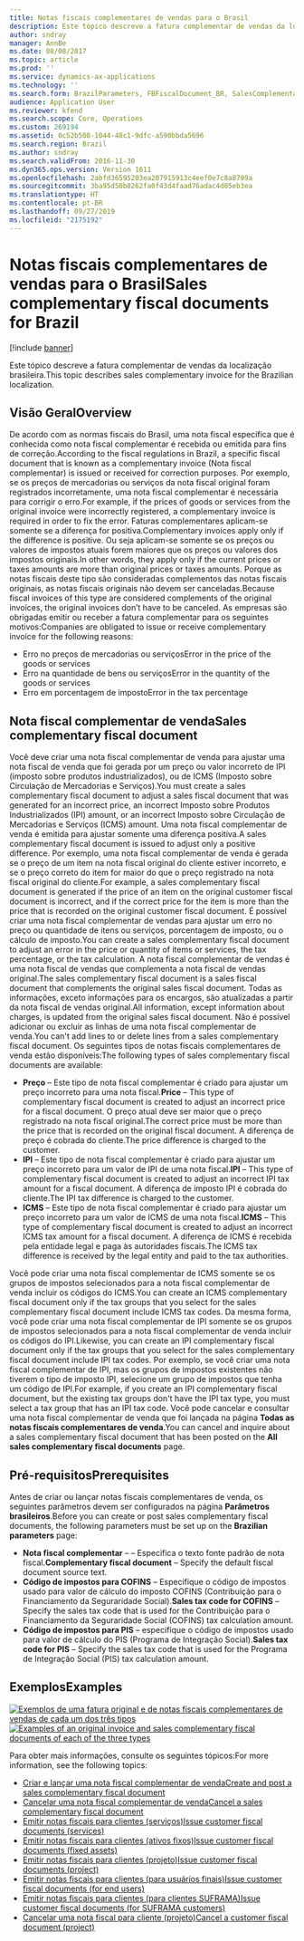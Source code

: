 ```yaml
---
title: Notas fiscais complementares de vendas para o Brasil
description: Este tópico descreve a fatura complementar de vendas da localização brasileira.
author: sndray
manager: AnnBe
ms.date: 08/08/2017
ms.topic: article
ms.prod: ''
ms.service: dynamics-ax-applications
ms.technology: ''
ms.search.form: BrazilParameters, FBFiscalDocument_BR, SalesComplementaryInvoice, SalesComplementaryInvoiceCancel_BR, SalesComplementaryInvoiceListPage
audience: Application User
ms.reviewer: kfend
ms.search.scope: Core, Operations
ms.custom: 269194
ms.assetid: 0c52b508-1044-48c1-9dfc-a590bbda5696
ms.search.region: Brazil
ms.author: sndray
ms.search.validFrom: 2016-11-30
ms.dyn365.ops.version: Version 1611
ms.openlocfilehash: 2abfd36595203ea207915913c4eef0e7c8a8799a
ms.sourcegitcommit: 3ba95d50b8262fa0f43d4faad76adac4d05eb3ea
ms.translationtype: HT
ms.contentlocale: pt-BR
ms.lasthandoff: 09/27/2019
ms.locfileid: "2175192"
---
```

# <a name="sales-complementary-fiscal-documents-for-brazil"></a><span data-ttu-id="8b5e8-103">Notas fiscais complementares de vendas para o Brasil</span><span class="sxs-lookup"><span data-stu-id="8b5e8-103">Sales complementary fiscal documents for Brazil</span></span>

[!include [banner](../includes/banner.md)]

<span data-ttu-id="8b5e8-104">Este tópico descreve a fatura complementar de vendas da localização brasileira.</span><span class="sxs-lookup"><span data-stu-id="8b5e8-104">This topic describes sales complementary invoice for the Brazilian localization.</span></span>

<a name="overview"></a><span data-ttu-id="8b5e8-105">Visão Geral</span><span class="sxs-lookup"><span data-stu-id="8b5e8-105">Overview</span></span>
--------

<span data-ttu-id="8b5e8-106">De acordo com as normas fiscais do Brasil, uma nota fiscal específica que é conhecida como nota fiscal complementar é recebida ou emitida para fins de correção.</span><span class="sxs-lookup"><span data-stu-id="8b5e8-106">According to the fiscal regulations in Brazil, a specific fiscal document that is known as a complementary invoice (Nota fiscal complementar) is issued or received for correction purposes.</span></span> <span data-ttu-id="8b5e8-107">Por exemplo, se os preços de mercadorias ou serviços da nota fiscal original foram registrados incorretamente, uma nota fiscal complementar é necessária para corrigir o erro.</span><span class="sxs-lookup"><span data-stu-id="8b5e8-107">For example, if the prices of goods or services from the original invoice were incorrectly registered, a complementary invoice is required in order to fix the error.</span></span> <span data-ttu-id="8b5e8-108">Faturas complementares aplicam-se somente se a diferença for positiva.</span><span class="sxs-lookup"><span data-stu-id="8b5e8-108">Complementary invoices apply only if the difference is positive.</span></span> <span data-ttu-id="8b5e8-109">Ou seja aplicam-se somente se os preços ou valores de impostos atuais forem maiores que os preços ou valores dos impostos originais.</span><span class="sxs-lookup"><span data-stu-id="8b5e8-109">In other words, they apply only if the current prices or taxes amounts are more than original prices or taxes amounts.</span></span> <span data-ttu-id="8b5e8-110">Porque as notas fiscais deste tipo são consideradas complementos das notas fiscais originais, as notas fiscais originais não devem ser canceladas.</span><span class="sxs-lookup"><span data-stu-id="8b5e8-110">Because fiscal invoices of this type are considered complements of the original invoices, the original invoices don’t have to be canceled.</span></span> <span data-ttu-id="8b5e8-111">As empresas são obrigadas emitir ou receber a fatura complementar para os seguintes motivos:</span><span class="sxs-lookup"><span data-stu-id="8b5e8-111">Companies are obligated to issue or receive complementary invoice for the following reasons:</span></span>

-   <span data-ttu-id="8b5e8-112">Erro no preços de mercadorias ou serviços</span><span class="sxs-lookup"><span data-stu-id="8b5e8-112">Error in the price of the goods or services</span></span>
-   <span data-ttu-id="8b5e8-113">Erro na quantidade de bens ou serviços</span><span class="sxs-lookup"><span data-stu-id="8b5e8-113">Error in the quantity of the goods or services</span></span>
-   <span data-ttu-id="8b5e8-114">Erro em porcentagem de imposto</span><span class="sxs-lookup"><span data-stu-id="8b5e8-114">Error in the tax percentage</span></span>

## <a name="sales-complementary-fiscal-document"></a><span data-ttu-id="8b5e8-115">Nota fiscal complementar de venda</span><span class="sxs-lookup"><span data-stu-id="8b5e8-115">Sales complementary fiscal document</span></span>
<span data-ttu-id="8b5e8-116">Você deve criar uma nota fiscal complementar de venda para ajustar uma nota fiscal de venda que foi gerada por um preço ou valor incorreto de IPI (imposto sobre produtos industrializados), ou de ICMS (Imposto sobre Circulação de Mercadorias e Serviços).</span><span class="sxs-lookup"><span data-stu-id="8b5e8-116">You must create a sales complementary fiscal document to adjust a sales fiscal document that was generated for an incorrect price, an incorrect Imposto sobre Produtos Industrializados (IPI) amount, or an incorrect Imposto sobre Circulação de Mercadorias e Serviços (ICMS) amount.</span></span> <span data-ttu-id="8b5e8-117">Uma nota fiscal complementar de venda é emitida para ajustar somente uma diferença positiva.</span><span class="sxs-lookup"><span data-stu-id="8b5e8-117">A sales complementary fiscal document is issued to adjust only a positive difference.</span></span> <span data-ttu-id="8b5e8-118">Por exemplo, uma nota fiscal complementar de venda é gerada se o preço de um item na nota fiscal original do cliente estiver incorreto, e se o preço correto do item for maior do que o preço registrado na nota fiscal original do cliente.</span><span class="sxs-lookup"><span data-stu-id="8b5e8-118">For example, a sales complementary fiscal document is generated if the price of an item on the original customer fiscal document is incorrect, and if the correct price for the item is more than the price that is recorded on the original customer fiscal document.</span></span> <span data-ttu-id="8b5e8-119">É possível criar uma nota fiscal complementar de vendas para ajustar um erro no preço ou quantidade de itens ou serviços, porcentagem de imposto, ou o cálculo de imposto.</span><span class="sxs-lookup"><span data-stu-id="8b5e8-119">You can create a sales complementary fiscal document to adjust an error in the price or quantity of items or services, the tax percentage, or the tax calculation.</span></span> <span data-ttu-id="8b5e8-120">A nota fiscal complementar de vendas é uma nota fiscal de vendas que complementa a nota fiscal de vendas original.</span><span class="sxs-lookup"><span data-stu-id="8b5e8-120">The sales complementary fiscal document is a sales fiscal document that complements the original sales fiscal document.</span></span> <span data-ttu-id="8b5e8-121">Todas as informações, exceto informações para os encargos, são atualizadas a partir da nota fiscal de vendas original.</span><span class="sxs-lookup"><span data-stu-id="8b5e8-121">All information, except information about charges, is updated from the original sales fiscal document.</span></span> <span data-ttu-id="8b5e8-122">Não é possível adicionar ou excluir as linhas de uma nota fiscal complementar de venda.</span><span class="sxs-lookup"><span data-stu-id="8b5e8-122">You can't add lines to or delete lines from a sales complementary fiscal document.</span></span> <span data-ttu-id="8b5e8-123">Os seguintes tipos de notas fiscais complementares de venda estão disponíveis:</span><span class="sxs-lookup"><span data-stu-id="8b5e8-123">The following types of sales complementary fiscal documents are available:</span></span>

-   <span data-ttu-id="8b5e8-124">**Preço** – Este tipo de nota fiscal complementar é criado para ajustar um preço incorreto para uma nota fiscal.</span><span class="sxs-lookup"><span data-stu-id="8b5e8-124">**Price** – This type of complementary fiscal document is created to adjust an incorrect price for a fiscal document.</span></span> <span data-ttu-id="8b5e8-125">O preço atual deve ser maior que o preço registrado na nota fiscal original.</span><span class="sxs-lookup"><span data-stu-id="8b5e8-125">The correct price must be more than the price that is recorded on the original fiscal document.</span></span> <span data-ttu-id="8b5e8-126">A diferença de preço é cobrada do cliente.</span><span class="sxs-lookup"><span data-stu-id="8b5e8-126">The price difference is charged to the customer.</span></span>
-   <span data-ttu-id="8b5e8-127">**IPI** – Este tipo de nota fiscal complementar é criado para ajustar um preço incorreto para um valor de IPI de uma nota fiscal.</span><span class="sxs-lookup"><span data-stu-id="8b5e8-127">**IPI** – This type of complementary fiscal document is created to adjust an incorrect IPI tax amount for a fiscal document.</span></span> <span data-ttu-id="8b5e8-128">A diferença de imposto IPI é cobrada do cliente.</span><span class="sxs-lookup"><span data-stu-id="8b5e8-128">The IPI tax difference is charged to the customer.</span></span>
-   <span data-ttu-id="8b5e8-129">**ICMS** – Este tipo de nota fiscal complementar é criado para ajustar um preço incorreto para um valor de ICMS de uma nota fiscal.</span><span class="sxs-lookup"><span data-stu-id="8b5e8-129">**ICMS** – This type of complementary fiscal document is created to adjust an incorrect ICMS tax amount for a fiscal document.</span></span> <span data-ttu-id="8b5e8-130">A diferença de ICMS é recebida pela entidade legal e paga às autoridades fiscais.</span><span class="sxs-lookup"><span data-stu-id="8b5e8-130">The ICMS tax difference is received by the legal entity and paid to the tax authorities.</span></span>

<span data-ttu-id="8b5e8-131">Você pode criar uma nota fiscal complementar de ICMS somente se os grupos de impostos selecionados para a nota fiscal complementar de venda incluir os códigos do ICMS.</span><span class="sxs-lookup"><span data-stu-id="8b5e8-131">You can create an ICMS complementary fiscal document only if the tax groups that you select for the sales complementary fiscal document include ICMS tax codes.</span></span> <span data-ttu-id="8b5e8-132">Da mesma forma, você pode criar uma nota fiscal complementar de IPI somente se os grupos de impostos selecionados para a nota fiscal complementar de venda incluir os códigos do IPI.</span><span class="sxs-lookup"><span data-stu-id="8b5e8-132">Likewise, you can create an IPI complementary fiscal document only if the tax groups that you select for the sales complementary fiscal document include IPI tax codes.</span></span> <span data-ttu-id="8b5e8-133">Por exemplo, se você criar uma nota fiscal complementar de IPI, mas os grupos de impostos existentes não tiverem o tipo de imposto IPI, selecione um grupo de impostos que tenha um código de IPI.</span><span class="sxs-lookup"><span data-stu-id="8b5e8-133">For example, if you create an IPI complementary fiscal document, but the existing tax groups don't have the IPI tax type, you must select a tax group that has an IPI tax code.</span></span> <span data-ttu-id="8b5e8-134">Você pode cancelar e consultar uma nota fiscal complementar de venda que foi lançada na página **Todas as notas fiscais complementares de venda**.</span><span class="sxs-lookup"><span data-stu-id="8b5e8-134">You can cancel and inquire about a sales complementary fiscal document that has been posted on the **All sales complementary fiscal documents** page.</span></span>

## <a name="prerequisites"></a><span data-ttu-id="8b5e8-135">Pré-requisitos</span><span class="sxs-lookup"><span data-stu-id="8b5e8-135">Prerequisites</span></span>
<span data-ttu-id="8b5e8-136">Antes de criar ou lançar notas fiscais complementares de venda, os seguintes parâmetros devem ser configurados na página **Parâmetros brasileiros**.</span><span class="sxs-lookup"><span data-stu-id="8b5e8-136">Before you can create or post sales complementary fiscal documents, the following parameters must be set up on the **Brazilian parameters** page:</span></span>

-   <span data-ttu-id="8b5e8-137">**Nota fiscal complementar** – – Especifica o texto fonte padrão de nota fiscal.</span><span class="sxs-lookup"><span data-stu-id="8b5e8-137">**Complementary fiscal document** – Specify the default fiscal document source text.</span></span>
-   <span data-ttu-id="8b5e8-138">**Código de impostos para COFINS** – Especifique o código de impostos usado para valor de cálculo do imposto COFINS (Contribuição para o Financiamento da Seguraridade Social).</span><span class="sxs-lookup"><span data-stu-id="8b5e8-138">**Sales tax code for COFINS** – Specify the sales tax code that is used for the Contribuição para o Financiamento da Seguraridade Social (COFINS) tax calculation amount.</span></span>
-   <span data-ttu-id="8b5e8-139">**Código de impostos para PIS** – especifique o código de impostos usado para valor de cálculo do PIS (Programa de Integração Social).</span><span class="sxs-lookup"><span data-stu-id="8b5e8-139">**Sales tax code for PIS** – Specify the sales tax code that is used for the Programa de Integração Social (PIS) tax calculation amount.</span></span>

## <a name="examples"></a><span data-ttu-id="8b5e8-140">Exemplos</span><span class="sxs-lookup"><span data-stu-id="8b5e8-140">Examples</span></span>
<span data-ttu-id="8b5e8-141">[![Exemplos de uma fatura original e de notas fiscais complementares de vendas de cada um dos três tipos](./media/salescomplementary-1024x409.png)](./media/salescomplementary.png)</span><span class="sxs-lookup"><span data-stu-id="8b5e8-141">[![Examples of an original invoice and sales complementary fiscal documents of each of the three types](./media/salescomplementary-1024x409.png)](./media/salescomplementary.png)</span></span>

<span data-ttu-id="8b5e8-142">Para obter mais informações, consulte os seguintes tópicos:</span><span class="sxs-lookup"><span data-stu-id="8b5e8-142">For more information, see the following topics:</span></span>

 - [<span data-ttu-id="8b5e8-143">Criar e lançar uma nota fiscal complementar de venda</span><span class="sxs-lookup"><span data-stu-id="8b5e8-143">Create and post a sales complementary fiscal document</span></span>](tasks/br-00052-1-create-post-sales-complementary-fiscal-documents.md)
 - [<span data-ttu-id="8b5e8-144">Cancelar uma nota fiscal complementar de venda</span><span class="sxs-lookup"><span data-stu-id="8b5e8-144">Cancel a sales complementary fiscal document</span></span>](tasks/br-00052-2-cancel-sales-complementary-fiscal-document.md)
 - [<span data-ttu-id="8b5e8-145">Emitir notas fiscais para clientes (serviços)</span><span class="sxs-lookup"><span data-stu-id="8b5e8-145">Issue customer fiscal documents (services)</span></span>](tasks/br-00084-issuing-customer-fiscal-documents-services.md)
 - [<span data-ttu-id="8b5e8-146">Emitir notas fiscais para clientes (ativos fixos)</span><span class="sxs-lookup"><span data-stu-id="8b5e8-146">Issue customer fiscal documents (fixed assets)</span></span>](tasks/br-00085-issuing-customer-fiscal-documents-fixed-assets.md)
 - [<span data-ttu-id="8b5e8-147">Emitir notas fiscais para clientes (projeto)</span><span class="sxs-lookup"><span data-stu-id="8b5e8-147">Issue customer fiscal documents (project)</span></span>](tasks/br-00086-issuing-customer-fiscal-documents-project.md)
 - [<span data-ttu-id="8b5e8-148">Emitir notas fiscais para clientes (para usuários finais)</span><span class="sxs-lookup"><span data-stu-id="8b5e8-148">Issue customer fiscal documents (for end users)</span></span>](tasks/br-00087-issuing-customer-fiscal-documents-end-user.md)
 - [<span data-ttu-id="8b5e8-149">Emitir notas fiscais para clientes (para clientes SUFRAMA)</span><span class="sxs-lookup"><span data-stu-id="8b5e8-149">Issue customer fiscal documents (for SUFRAMA customers)</span></span>](tasks/br-00088-issuing-customer-fiscal-documents-suframa-customers.md)
 - [<span data-ttu-id="8b5e8-150">Cancelar uma nota fiscal para cliente (projeto)</span><span class="sxs-lookup"><span data-stu-id="8b5e8-150">Cancel a customer fiscal document (project)</span></span>](tasks/br-00092-cancel-customer-fiscal-document-project.md)


